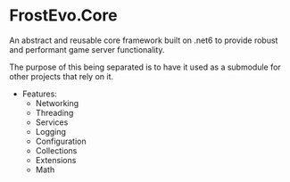 # FrostEvo.Core

An abstract and reusable core framework built on .net6 to provide robust and performant game server functionality.

The purpose of this being separated is to have it used as a submodule for other projects that rely on it. 

- Features:
    - Networking
    - Threading
    - Services
    - Logging
    - Configuration
    - Collections
    - Extensions
    - Math
